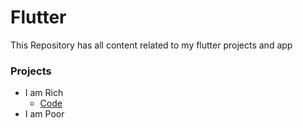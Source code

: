 # Flutter
This Repository has all content related to my flutter projects and app

### Projects ###
- I am Rich
     - [Code](https://github.com/Ajayvirmoti/Flutter/blob/i_am_rich/main.dart)
- I am Poor
